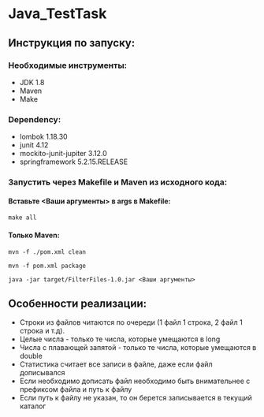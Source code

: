 # Java_TestTask

## Инструкция по запуску:
### Необходимые инструменты:
- JDK 1.8
- Maven
- Make
### Dependency:
- lombok 1.18.30
- junit 4.12
- mockito-junit-jupiter 3.12.0
- springframework 5.2.15.RELEASE


### Запустить через Makefile и Maven из исходного кода:

#### Вставьте <Ваши аргументы> в args  в  Makefile:
```
make all
```
#### Только Maven:
```
mvn -f ./pom.xml clean
```
```
mvn -f pom.xml package
```
```
java -jar target/FilterFiles-1.0.jar <Ваши аргументы>
```

## Особенности реализации:
- Строки из файлов читаются по очереди (1 файл 1 строка, 2 файл 1 строка и т.д).
- Целые числа - только те числа, которые умещаются в long
- Числа с плавающей запятой - только те числа, которые умещаются в double
- Статистика считает все записи в файле, даже если файл дописывался
- Если необходимо дописать файл необходимо быть внимательнее с префиксом файла и путь к файлу
- Если путь к файлу не указан, то он берется записывается в текущий каталог